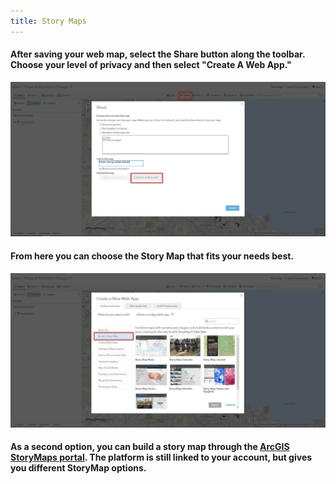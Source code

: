 ```yaml
---
title: Story Maps
---
```


#### After saving your web map, select the Share button along the toolbar. Choose your level of privacy and then select "Create A Web App."
<html><img src="https://raw.githubusercontent.com/nulib-ds/arcgis_online/gh-pages/img/storymap_1.jpg" alt txt="story map option 1"></html>

<br>

#### From here you can choose the Story Map that fits your needs best. 
<html><img src="https://raw.githubusercontent.com/nulib-ds/arcgis_online/gh-pages/img/storymap_2.jpg" alt txt="story map option 1"></html>

<br>

#### As a second option, you can build a story map through the [ArcGIS StoryMaps portal](https://storymaps.arcgis.com/ "ArcGIS StoryMaps"). The platform is still linked to your account, but gives you different StoryMap options. 
